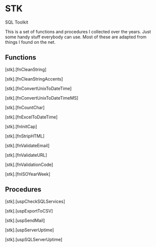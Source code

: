 # STK
SQL Toolkit

This is a set of functions and procedures I collected over the years. 
Just some handy stuff everybody can use. 
Most of these are adapted from things I found on the net.

## Functions

[stk].[fnCleanString]

[stk].[fnCleanStringAccents]

[stk].[fnConvertUnixToDateTime] 

[stk].[fnConvertUnixToDateTimeMS] 

[stk].[fnCountChar] 

[stk].[fnExcelToDateTime]

[stk].[fnInitCap] 

[stk].[fnStripHTML]

[stk].[fnValidateEmail] 

[stk].[fnValidateURL]

[stk].[fnValidationCode]

[stk].[fnISOYearWeek]


## Procedures

[stk].[uspCheckSQLServices]

[stk].[uspExportToCSV]

[stk].[uspSendMail]

[stk].[uspServerUptime]

[stk].[uspSQLServerUptime]
